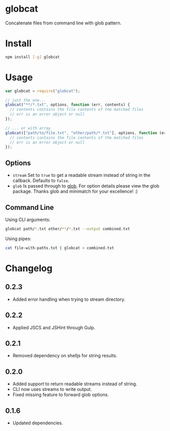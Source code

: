 # globcat

Concatenate files from command line with glob pattern.

# Install

```sh
npm install [-g] globcat
```

# Usage

```javascript
var globcat = require("globcat");

// just the one...
globcat("**/*.txt", options, function (err, contents) {
  // contents contains the file contents of the matched files
  // err is an error object or null
});

// ... or with array
globcat(["path/to/file.txt", "other/path/*.txt"], options, function (err, contents) {
  // contents contains the file contents of the matched files
  // err is an error object or null
});
```

## Options

- `stream` Set to `true` to get a readable stream instead of string in the
  callback. Defaults to `false`.
- `glob` Is passed through to [glob][glob]. For option details please
  view the glob package. Thanks glob and minimatch for your excellence! :)

[glob]: https://www.npmjs.com/package/glob

## Command Line

Using CLI arguments:

```sh
globcat path/*.txt other/**/*.txt --output combined.txt
```

Using pipes:

```sh
cat file-with-paths.txt | globcat > combined.txt
```

# Changelog

## 0.2.3

- Added error handling when trying to stream directory.

## 0.2.2

- Applied JSCS and JSHint through Gulp.

## 0.2.1

- Removed dependency on shelljs for string results.

## 0.2.0

- Added support to return readable streams instead of string.
- CLI now uses streams to write output.
- Fixed missing feature to forward glob options.

## 0.1.6

- Updated dependencies.

